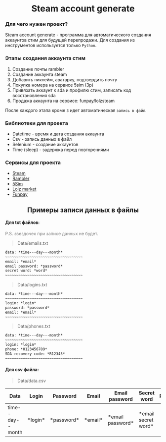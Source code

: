 <h1 style="text-align: center">Steam account generate</h1>

<h3>Для чего нужен проект?</h3>

Steam account generate - программа для автоматического создания аккаунтов стим для будущей
перепродажи. Для создания из инструментов используется только `Python`.

<h3>Этапы создания аккаунта стим</h3>
<ol>
    <li>Создание почты rambler</li>
    <li>Создание аккаунта steam</li>
    <li>Добавить никнейм, аватарку, подтвердить почту</li>
    <li>Покупка номера на сервисе 5sim (3р)</li>
    <li>Привязать аккаунт к sda и профилю стим, записать код восстановления sda</li>
    <li>Продажа аккаунта на сервисе: funpay/lolzsteam</li>
</ol>

После каждого этапа кроме `3` идет автоматическая `запись в файл`.


<h3>Библиотеки для проекта</h3>
<ul>
    <li>Datetime - время и дата создания аккаунта</li>
    <li>Csv - запись данных в файл</li>
    <li>Selenium - создание аккаунтов</li>
    <li>Time (sleep) - задержка перед повторениями</li>
</ul>

<h3>Сервисы для проекта</h3>
<ul>
    <li><a href="https://store.steampowered.com/">Steam</a></li>
    <li><a href="https://www.rambler.ru/">Rambler</a></li>
    <li><a href="https://5sim.net/">5Sim</a></li>
    <li><a href="https://lolz.guru/market">Lolz market</a></li>
    <li><a href="https://funpay.com/">Funpay</a></li>
</ul>


<h2 style="text-align: center">Примеры записи данных в файлы</h2>
<h4>Для txt файлов:</h4>
<p style="color: grey">P.S. звездочек при записе данных не будет.</p>

> Data/emails.txt
```txt
data: *time---day---month*
~~~~~~~~~~~~~~~~~~~~~~~~~~~~~~~~~~~
email: *email*
email password: *password*
secret word: *word*
~~~~~~~~~~~~~~~~~~~~~~~~~~~~~~~~~~~
```

> Data/logins.txt
```txt
data: *time---day---month*
~~~~~~~~~~~~~~~~~~~~~~~~~~~~~~~~~~~
login: *login*
password: *password*
email: *email*
~~~~~~~~~~~~~~~~~~~~~~~~~~~~~~~~~~~
```

> Data/phones.txt
```txt
data: *time---day---month*
~~~~~~~~~~~~~~~~~~~~~~~~~~~~~~~~~~~
login: *login*
phone: *0123456789*
SDA recovery code: *R12345*
~~~~~~~~~~~~~~~~~~~~~~~~~~~~~~~~~~~
```

<h4>Для csv файла:</h4>

> Data/data.csv

<table>
    <thead>
        <tr>
            <th>Data</th>
            <th>Login</th>
            <th>Password</th>
            <th>Email</th>
            <th>Email password</th>
            <th>Secret word</th>
            <th>Phone</th>
            <th>SDA</th>
        </tr>
    </thead>
    <tbody>
        <tr>
            <td>time--day--month</td>
            <td>*login*</td>
            <td>*password*</td>
            <td>*email*</td>
            <td>*email password*</td>
            <td>*email secret word*<td>
            <td>*0123456789*</td>
            <td>*R12345*</td>
        </tr>
    </tbody>
</table>
